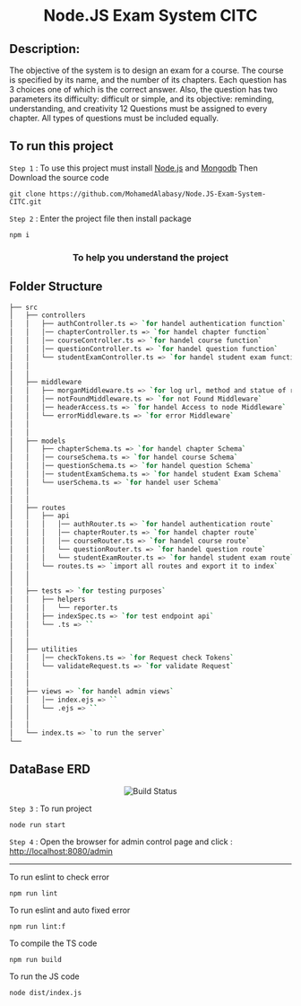 <h1 align="center">Node.JS Exam System CITC</h1>

## Description:

The objective of the system is to design an exam for a course. The course is specified by its name, and the number of its chapters. Each question has 3 choices one of which is the correct answer. Also, the question has two parameters its difficulty: difficult or simple, and its objective: reminding, understanding, and creativity 12 Questions must be assigned to every chapter. All types of questions must be included equally.

## To run this project

`Step 1` : To use this project must install [Node.js](https://nodejs.org/en/) and [Mongodb](https://www.mongodb.com/try/download/community) Then Download the source code

```
git clone https://github.com/MohamedAlabasy/Node.JS-Exam-System-CITC.git
```

`Step 2` : Enter the project file then install package

```
npm i
```

<h3 align="center">To help you understand the project</h3>

## Folder Structure

```bash
├── src
│   ├── controllers
│   │   ├── authController.ts => `for handel authentication function`
│   │   │── chapterController.ts => `for handel chapter function`
│   │   │── courseController.ts => `for handel course function`
│   │   │── questionController.ts => `for handel question function`
│   │   └── studentExamController.ts => `for handel student exam function`
│   │
│   │
│   ├── middleware
│   │   ├── morganMiddleware.ts => `for log url, method and statue of requests`
│   │   │── notFoundMiddleware.ts => `for not Found Middleware`
│   │   │── headerAccess.ts => `for handel Access to node Middleware`
│   │   └── errorMiddleware.ts => `for error Middleware`
│   │
│   │
│   ├── models
│   │   ├── chapterSchema.ts => `for handel chapter Schema`
│   │   │── courseSchema.ts => `for handel course Schema`
│   │   │── questionSchema.ts => `for handel question Schema`
│   │   │── studentExamSchema.ts => `for handel student Exam Schema`
│   │   └── userSchema.ts => `for handel user Schema`
│   │
│   │
│   ├── routes
│   │   ├── api
│   │   │   │── authRouter.ts => `for handel authentication route`
│   │   │   │── chapterRouter.ts => `for handel chapter route`
│   │   │   │── courseRouter.ts => `for handel course route`
│   │   │   └── questionRouter.ts => `for handel question route`
│   │   │   └── studentExamRouter.ts => `for handel student exam route`
│   │   └── routes.ts => `import all routes and export it to index`
│   │
│   │
│   ├── tests => `for testing purposes`
│   │   ├── helpers
│   │   │   └── reporter.ts
│   │   ├── indexSpec.ts => `for test endpoint api`
│   │   └── .ts => ``
│   │
│   │
│   ├── utilities
│   │   │── checkTokens.ts => `for Request check Tokens`
│   │   └── validateRequest.ts => `for validate Request`
│   │
│   │
│   ├── views => `for handel admin views`
│   │   │── index.ejs => ``
│   │   └── .ejs => ``
│   │
│   │
│   └── index.ts => `to run the server`
└──
```

## DataBase ERD

<p align="center">
   <img src="https://user-images.githubusercontent.com/93389016/175788607-24ef1566-169e-47ce-ba39-30045b905346.jpg" alt="Build Status">
</p>

`Step 3` : To run project

```
node run start
```

`Step 4` : Open the browser for admin control page and click : [http://localhost:8080/admin](http://localhost:8080/admin)

<hr>

To run eslint to check error

```
npm run lint
```

To run eslint and auto fixed error

```
npm run lint:f
```

To compile the TS code

```
npm run build
```

To run the JS code

```
node dist/index.js
```
